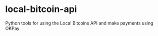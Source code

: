 local-bitcoin-api
=================

Python tools for using the Local Bitcoins API and make payments using OKPay
